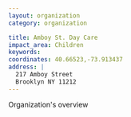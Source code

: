 ```yaml
---
layout: organization
category: organization

title: Amboy St. Day Care
impact_area: Children
keywords: 
coordinates: 40.66523,-73.913437
address: |
  217 Amboy Street
  Brooklyn NY 11212
---
```

Organization's overview
